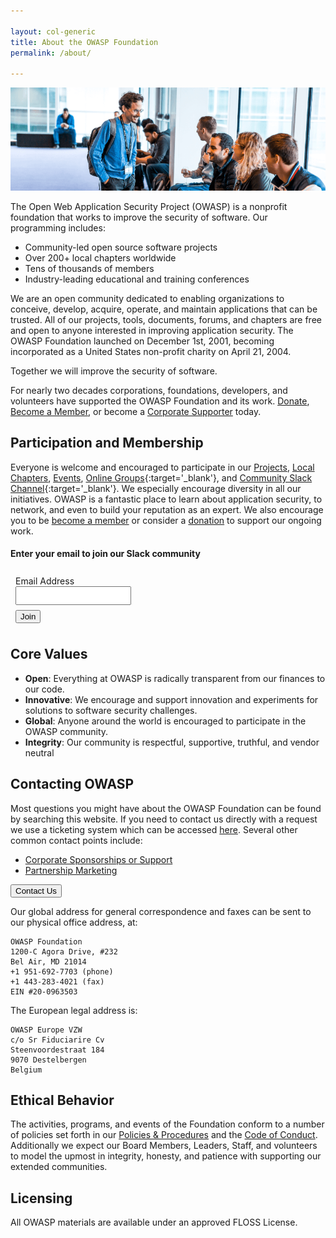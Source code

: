 ```yaml
---

layout: col-generic
title: About the OWASP Foundation
permalink: /about/

---
```


![Attendees at a Global AppSec Conference](/assets/images/web/about_header.png)

The Open Web Application Security Project (OWASP) is a nonprofit foundation that works to improve the security of software. Our programming includes:

- Community-led open source software projects
- Over 200+ local chapters worldwide
- Tens of thousands of members
- Industry-leading educational and training conferences

We are an open community dedicated to enabling organizations to conceive, develop, acquire, operate, and maintain applications that can be trusted. All of our projects, tools, documents, forums, and chapters are free and open to anyone interested in improving application security. The OWASP Foundation launched on December 1st, 2001, becoming incorporated as a United States non-profit charity on April 21, 2004.

<p class="callout-mono right">Together we will improve the security of software.</p>

For nearly two decades corporations, foundations, developers, and volunteers have supported the OWASP Foundation and its work. [Donate](/donate), [Become a Member](/membership), or become a [Corporate Supporter](/supporters) today.

## Participation and Membership
Everyone is welcome and encouraged to participate in our [Projects](/projects), [Local Chapters](/chapters), [Events](/events), [Online Groups](https://groups.google.com/a/owasp.com/){:target='_blank'}, and [Community Slack Channel](https://owasp.slack.com/){:target='_blank'}. We especially encourage diversity in all our initiatives. OWASP is a fantastic place to learn about application security, to network, and even to build your reputation as an expert. We also encourage you to be [become a member](/membership) or consider a [donation](/donate) to support our ongoing work.

<h4>Enter your email to join our Slack community</h4>
<div id='div-slack-join' style='text-align:left;align-controls:center;padding: 8px;'>
    <label for='emailaddr'>Email Address</label><br>
    <input style='line-height: 24px;margin-bottom:8px;' id='emailaddr' type='email'><br>
    <button class="cta-button dark" id="btn-join-slack">Join</button>
</div>
<div id='div-slack-result' style="display:hidden;font-weight:bold;margin: 24px;">
</div>

## Core Values
- **Open**: Everything at OWASP is radically transparent from our finances to our code.
- **Innovative**: We encourage and support innovation and experiments for solutions to software security challenges.
- **Global**: Anyone around the world is encouraged to participate in the OWASP community.
- **Integrity**: Our community is respectful, supportive, truthful, and vendor neutral

## Contacting OWASP
Most questions you might have about the OWASP Foundation can be found by searching this website. If you need to contact us directly with a request we use a ticketing system which can be accessed [here](https://owasporg.atlassian.net/servicedesk/customer/portal/7/create/72). Several other common contact points include:

- [Corporate Sponsorships or Support](https://owasporg.atlassian.net/servicedesk/customer/portal/7/group/18/create/72)
- [Partnership Marketing](https://owasporg.atlassian.net/servicedesk/customer/portal/7/group/19/create/83)

<a href="https://contact.owasp.org/" target="_blank" rel="noopener"><button class="cta-button dark">Contact Us</button></a>

Our global address for general correspondence and faxes can be sent to our physical office address, at: 

```
OWASP Foundation
1200-C Agora Drive, #232
Bel Air, MD 21014
+1 951-692-7703 (phone)
+1 443-283-4021 (fax)
EIN #20-0963503
```

The European legal address is:

```
OWASP Europe VZW
c/o Sr Fiduciarire Cv
Steenvoordestraat 184
9070 Destelbergen
Belgium
```

## Ethical Behavior
The activities, programs, and events of the Foundation conform to a number of policies set forth in our [Policies & Procedures](/www-policy/) and the [Code of Conduct](/www-policy/operational/code-of-conduct). Additionally we expect our Board Members, Leaders, Staff, and volunteers to model the upmost in integrity, honesty, and patience with supporting our extended communities.

## Licensing
All OWASP materials are available under an approved FLOSS License.

<script type="text/javascript">
    $(function(){
        $('#btn-join-slack').click(function(){
            var email = $('#emailaddr').val();
            $.ajax({
                type: "POST",
                url: "https://owaspadmin.azurewebsites.net/api/owasp_slack_add_user?code=aaanp3ICdjlaVHHoAnmO06EiDh9dgrCZfkjdTeoOQLVvdesivNWUjA==&email=" + email,
                dataType: "json",
                success: function (result, status, xhr) {
                   if(result['ok']){
                    $("#div-slack-join").hide();
                    $("#div-slack-result").text("Thanks for joining!  Be on the lookout for an email with more information.");
                    $("#div-slack-result").show();
                   }else {
                    $("#div-slack-join").hide();
                    $("#div-slack-result").text("Oops!  Looks like something went wrong or you are already signed up.");
                    $("#div-slack-result").show();    
                   }
                },
                error: function (xhr, status, error) {
                   $("#div-slack-join").hide();
                   $("#div-slack-result").text("Oops!  Looks like something went wrong or you are already signed up.");
                   $("#div-slack-result").show();
                }
            });
        });
    });
</script>